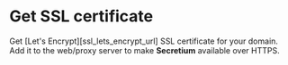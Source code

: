 # Get SSL certificate

Get [Let's Encrypt][ssl_lets_encrypt_url] SSL certificate for your domain. Add it to the web/proxy server to make **Secretium** available over HTTPS.

<!--@include: ../parts/links.md-->